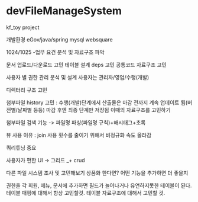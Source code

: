 # devFileManageSystem
kf_toy project

개발환경
eGov/java/spring
mysql
websquare


1024/1025 
-업무 요건 분석 및 자료구조 파악

문서 업로드/다운로드 고민
테이블 설계
deps 고민
공통코드 자료구조 고민

사용자 별 권한 관리 분석 및 설계
사용자는 관리자/영업/수행(개발)

디렉터리 구조 고민

첨부파일 history 고민
: 수행(개발)단계에서 산출물은 마감 전까지 계속 업데이트 됨(버전별/날짜별 등등)
마감 후엔 최종 단계만 저장됨
이때의 자료구조를 고민하기

첨부파일 검색 기능 -> 파일명 파싱(파일명 규칙)+해시태그+초록


뷰 사용 이유 
: join 사용 횟수를 줄이기 위해서
비정규화 속도 올라감

쿼리튜닝 중요

사용자가 편한 UI -> 그리드 _+ crud

다른 파일 시스템 조사 및 고민해보기
상품화 한다면? 어떤 기능을 추가하면 더 좋을지

권한을 각 회원, 메뉴, 문서에 추가하면 필드가 늘어나거나 유연하지못한 테이블이 된다. 
테이블 매핑에 대해서 항상 고민할것.
테이블 자료구조에 대해서 고민할 것. 




